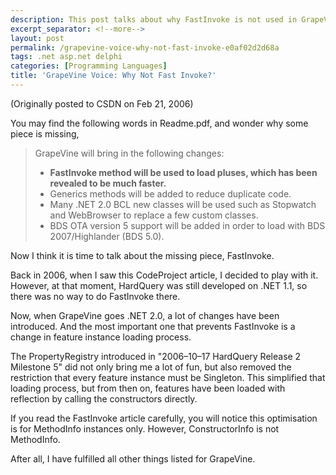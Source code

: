 ```yaml
---
description: This post talks about why FastInvoke is not used in GrapeVine.
excerpt_separator: <!--more-->
layout: post
permalink: /grapevine-voice-why-not-fast-invoke-e0af02d2d68a
tags: .net asp.net delphi
categories: [Programming Languages]
title: 'GrapeVine Voice: Why Not Fast Invoke?'
---
```

(Originally posted to CSDN on Feb 21, 2006)
<!--more-->

You may find the following words in Readme.pdf, and wonder why some piece is missing,

> GrapeVine will bring in the following changes:
> * **FastInvoke method will be used to load pluses, which has been revealed to be much faster.**
> * Generics methods will be added to reduce duplicate code.
> * Many .NET 2.0 BCL new classes will be used such as Stopwatch and WebBrowser to replace a few custom classes.
> * BDS OTA version 5 support will be added in order to load with BDS 2007/Highlander (BDS 5.0).

Now I think it is time to talk about the missing piece, FastInvoke.

Back in 2006, when I saw this CodeProject article, I decided to play with it. However, at that moment, HardQuery was still developed on .NET 1.1, so there was no way to do FastInvoke there.

Now, when GrapeVine goes .NET 2.0, a lot of changes have been introduced. And the most important one that prevents FastInvoke is a change in feature instance loading process.

The PropertyRegistry introduced in "2006–10–17 HardQuery Release 2 Milestone 5" did not only bring me a lot of fun, but also removed the restriction that every feature instance must be Singleton. This simplified that loading process, but from then on, features have been loaded with reflection by calling the constructors directly.

If you read the FastInvoke article carefully, you will notice this optimisation is for MethodInfo instances only. However, ConstructorInfo is not MethodInfo.

After all, I have fulfilled all other things listed for GrapeVine.
